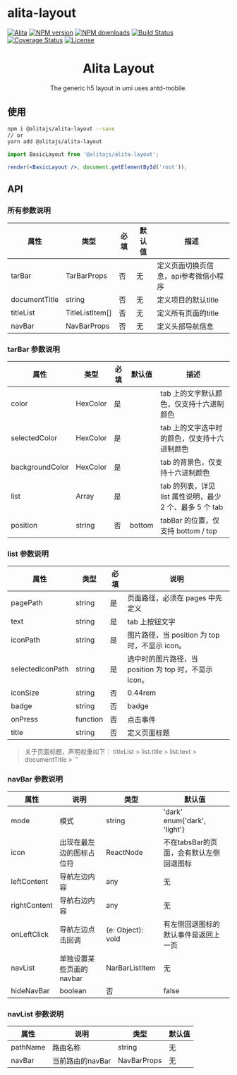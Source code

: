 # alita-layout

[![Alita](https://img.shields.io/badge/alitajs-react%20component-blue.svg)](https://github.com/alitajs/alita-layout)
[![NPM version](https://img.shields.io/npm/v/alita-layout.svg?style=flat)](https://npmjs.org/package/alita-layout)
[![NPM downloads](http://img.shields.io/npm/dm/alita-layout.svg?style=flat)](https://npmjs.org/package/alita-layout)
[![Build Status](https://travis-ci.com/alitajs/alita-layout.svg?branch=master)](https://travis-ci.com/alitajs/alita-layout)
[![Coverage Status](https://coveralls.io/repos/github/alitajs/alita-layout/badge.svg?branch=master)](https://coveralls.io/github/alitajs/alita-layout?branch=master)
[![License](https://img.shields.io/npm/l/alita-layout.svg)](https://npmjs.org/package/alita-layout)

<h1 align="center">Alita Layout</h1>

<div align="center">

The generic h5 layout in umi uses antd-mobile.
</div>

## 使用

```bash
npm i @alitajs/alita-layout --save
// or
yarn add @alitajs/alita-layout
```

```jsx
import BasicLayout from '@alitajs/alita-layout';

render(<BasicLayout />, document.getElementById('root'));
```

## API

### 所有参数说明

| 属性 | 类型 | 必填 | 默认值 | 描述 |
| --- | --- | --- | --- | --- |
| tarBar | TarBarProps | 否 | 无 | 定义页面切换页信息，api参考微信小程序 |
| documentTitle | string | 否 | 无 | 定义项目的默认title |
| titleList | TitleListItem[] | 否 | 无 | 定义所有页面的title |
| navBar | NavBarProps | 否 | 无 | 定义头部导航信息 |

### tarBar 参数说明

| 属性 | 类型 | 必填 | 默认值 | 描述 |
| --- | --- | --- | --- | --- |
| color | HexColor | 是 | | tab 上的文字默认颜色，仅支持十六进制颜色 |
| selectedColor | HexColor | 是 | | tab 上的文字选中时的颜色，仅支持十六进制颜色 |
| backgroundColor | HexColor | 是 | | tab 的背景色，仅支持十六进制颜色 |
| list | Array  | 是 | | tab 的列表，详见 list 属性说明，最少 2 个、最多 5 个 tab |
| position | string | 否 | bottom | tabBar 的位置，仅支持 bottom / top |

### list 参数说明

| 属性 | 类型 | 必填 | 说明|
| --- | --- | --- | --- |
| pagePath | string | 是 | 页面路径，必须在 pages 中先定义|
| text | string | 是 | tab 上按钮文字|
| iconPath | string | 是 |图片路径，当 position 为 top 时，不显示 icon。|
| selectedIconPath | string | 是 |选中时的图片路径，当 position 为 top 时，不显示 icon。|
| iconSize | string | 否 |0.44rem|
| badge | string | 否 | badge |
| onPress | function | 否 | 点击事件 |
| title | string | 否 | 定义页面标题 |

> 关于页面标题，声明权重如下：
> titleList > list.title > list.text > documentTitle > ''

### navBar 参数说明

| 属性 | 说明 | 类型 | 默认值 |
| --- | --- | --- | --- |
| mode | 模式 | string | 'dark' enum{'dark', 'light'} |
| icon | 出现在最左边的图标占位符 | ReactNode | 不在tabsBar的页面，会有默认左侧回退图标 |
| leftContent | 导航左边内容 | any | 无 |
| rightContent | 导航右边内容 | any | 无 |
| onLeftClick | 导航左边点击回调 | (e: Object): void |有左侧回退图标的默认事件是返回上一页 |
| navList | 单独设置某些页面的navbar | NarBarListItem | 无 |
| hideNavBar | boolean | 否 | false | 隐藏NavBar，默认有NarBar |

### navList 参数说明

| 属性 | 说明 | 类型 | 默认值 |
| --- | --- | --- | --- |
| pathName | 路由名称 | string | 无 |
| navBar | 当前路由的navBar | NavBarProps | 无 |
